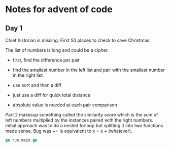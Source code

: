 # Notes for advent of code

## Day 1

Chief historian is missing. First 50 places to check to save Christmas.

The list of numbers is long and could be a cipher.

- first, find the difference per pair
- find the smallest number in the left list and pair with the smallest number in the right list.

- use sort and then a diff
- just use a diff for quick total distance
- absolute value is needed at each pair comparison

Part 2 makesup something called the similarity score which is the sum of left numbers multiplied by the instances paired with the right numbers. initial approach was to do a nested forloop but splitting it into two functions made sense. Bug was += is equivalent to x = x + (whatever).

```go
go run main.go
```


